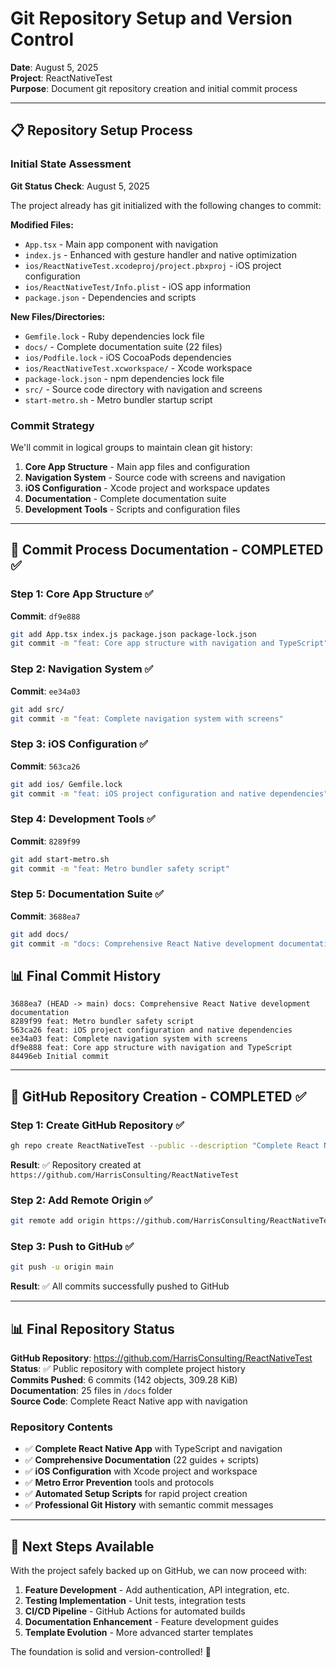 # Git Repository Setup and Version Control

**Date**: August 5, 2025\
**Project**: ReactNativeTest\
**Purpose**: Document git repository creation and initial commit process

---

## 📋 Repository Setup Process

### Initial State Assessment

**Git Status Check**: August 5, 2025

The project already has git initialized with the following changes to commit:

**Modified Files:**

- `App.tsx` - Main app component with navigation
- `index.js` - Enhanced with gesture handler and native optimization
- `ios/ReactNativeTest.xcodeproj/project.pbxproj` - iOS project configuration
- `ios/ReactNativeTest/Info.plist` - iOS app information
- `package.json` - Dependencies and scripts

**New Files/Directories:**

- `Gemfile.lock` - Ruby dependencies lock file
- `docs/` - Complete documentation suite (22 files)
- `ios/Podfile.lock` - iOS CocoaPods dependencies
- `ios/ReactNativeTest.xcworkspace/` - Xcode workspace
- `package-lock.json` - npm dependencies lock file
- `src/` - Source code directory with navigation and screens
- `start-metro.sh` - Metro bundler startup script

### Commit Strategy

We'll commit in logical groups to maintain clean git history:

1. **Core App Structure** - Main app files and configuration
2. **Navigation System** - Source code with screens and navigation
3. **iOS Configuration** - Xcode project and workspace updates
4. **Documentation** - Complete documentation suite
5. **Development Tools** - Scripts and configuration files

---

## 🚀 Commit Process Documentation - COMPLETED ✅

### Step 1: Core App Structure ✅
**Commit**: `df9e888`
```bash
git add App.tsx index.js package.json package-lock.json
git commit -m "feat: Core app structure with navigation and TypeScript"
```

### Step 2: Navigation System ✅
**Commit**: `ee34a03`
```bash
git add src/
git commit -m "feat: Complete navigation system with screens"
```

### Step 3: iOS Configuration ✅
**Commit**: `563ca26`
```bash
git add ios/ Gemfile.lock
git commit -m "feat: iOS project configuration and native dependencies"
```

### Step 4: Development Tools ✅
**Commit**: `8289f99`
```bash
git add start-metro.sh
git commit -m "feat: Metro bundler safety script"
```

### Step 5: Documentation Suite ✅
**Commit**: `3688ea7`
```bash
git add docs/
git commit -m "docs: Comprehensive React Native development documentation"
```

## 📊 Final Commit History

```
3688ea7 (HEAD -> main) docs: Comprehensive React Native development documentation
8289f99 feat: Metro bundler safety script
563ca26 feat: iOS project configuration and native dependencies
ee34a03 feat: Complete navigation system with screens
df9e888 feat: Core app structure with navigation and TypeScript
84496eb Initial commit
```

---

## 🐙 GitHub Repository Creation - COMPLETED ✅

### Step 1: Create GitHub Repository ✅
```bash
gh repo create ReactNativeTest --public --description "Complete React Native app with navigation, TypeScript, and comprehensive documentation. Includes Metro error prevention, iOS configuration, and automated setup scripts." --add-readme=false
```

**Result**: ✅ Repository created at `https://github.com/HarrisConsulting/ReactNativeTest`

### Step 2: Add Remote Origin ✅
```bash
git remote add origin https://github.com/HarrisConsulting/ReactNativeTest.git
```

### Step 3: Push to GitHub ✅
```bash
git push -u origin main
```

**Result**: ✅ All commits successfully pushed to GitHub

---

## 📊 Final Repository Status

**GitHub Repository**: https://github.com/HarrisConsulting/ReactNativeTest  
**Status**: ✅ Public repository with complete project history  
**Commits Pushed**: 6 commits (142 objects, 309.28 KiB)  
**Documentation**: 25 files in `/docs` folder  
**Source Code**: Complete React Native app with navigation  

### Repository Contents
- ✅ **Complete React Native App** with TypeScript and navigation
- ✅ **Comprehensive Documentation** (22 guides + scripts)
- ✅ **iOS Configuration** with Xcode project and workspace
- ✅ **Metro Error Prevention** tools and protocols
- ✅ **Automated Setup Scripts** for rapid project creation
- ✅ **Professional Git History** with semantic commit messages

---

## 🎯 Next Steps Available

With the project safely backed up on GitHub, we can now proceed with:

1. **Feature Development** - Add authentication, API integration, etc.
2. **Testing Implementation** - Unit tests, integration tests
3. **CI/CD Pipeline** - GitHub Actions for automated builds
4. **Documentation Enhancement** - Feature development guides
5. **Template Evolution** - More advanced starter templates

The foundation is solid and version-controlled! 🚀
